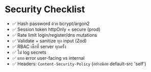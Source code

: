 # Security Checklist
- ✅ Hash password ด้วย bcrypt/argon2
- ✅ Session token httpOnly + secure (prod)
- ✅ Rate limit login/register/dns mutations
- ✅ Validate + sanitize ทุก input (Zod)
- ✅ RBAC เช็กที่ server ทุกครั้ง
- ✅ ไม่ log secrets
- ✅ แยก error user-facing vs internal
- ✅ Headers: `Content-Security-Policy` (อย่างน้อย default-src 'self')
